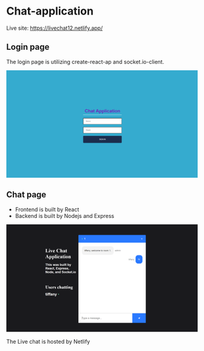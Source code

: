# Chat-application

Live site: https://livechat12.netlify.app/

## Login page

The login page is utilizing create-react-ap and socket.io-client.

![Login page](./img/login.PNG)

## Chat page

- Frontend is built by React
- Backend is built by Nodejs and Express

![Chat page](./img/chat.PNG)

The Live chat is hosted by Netlify 